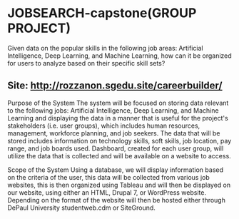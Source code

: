 # JOBSEARCH-capstone(GROUP PROJECT)
Given data on the popular skills in the following job areas: Artificial Intelligence, Deep Learning, and Machine Learning, how can it be organized for users to analyze based on their specific skill sets?


Site: http://rozzanon.sgedu.site/careerbuilder/
---- 
Purpose of the System
The system will be focused on storing data relevant to the following jobs: Artificial Intelligence, Deep Learning, and Machine Learning and displaying the data in a manner that is useful for the project's stakeholders (i.e. user groups), which includes human resources, management, workforce planning, and job seekers. The data that will be stored includes information on technology skills, soft skills, job location, pay range, and job boards used. Dashboard, created for each user group, will utilize the data that is collected and will be available on a website to access. 

Scope of the System
Using a database, we will display information based on the criteria of the user, this data will be collected from various job websites, this is then organized using Tableau and will then be displayed on our website, using either an HTML, Drupal 7, or WordPress website. Depending on the format of the website will then be hosted either through DePaul University studentweb.cdm or SiteGround.
